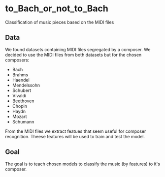 # to_Bach_or_not_to_Bach
Classification of music pieces based on the MIDI files

## Data

We found datasets containing MIDI files segregated by a composer. We decided to use the MIDI files from both datasets but for the chosen composers:
* Bach
* Brahms
* Haendel
* Mendelssohn
* Schubert
* Vivaldi
* Beethoven
* Chopin
* Haydn
* Mozart
* Schumann

From the MIDI files we extract featues that seem useful for composer recognition. Theese features will be used to train and test the model.

## Goal

The goal is to teach chosen models to classify the music (by features) to it's composer.
